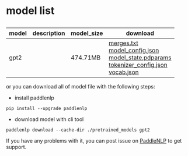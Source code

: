#  model list

##  

| model  | description | model_size  | download         |
| --- | --- | --- | --- |
|gpt2|  | 474.71MB | [merges.txt](https://bj.bcebos.com/paddlenlp/models/community/gpt2/merges.txt)<br>[model_config.json](https://bj.bcebos.com/paddlenlp/models/community/gpt2/model_config.json)<br>[model_state.pdparams](https://bj.bcebos.com/paddlenlp/models/community/gpt2/model_state.pdparams)<br>[tokenizer_config.json](https://bj.bcebos.com/paddlenlp/models/community/gpt2/tokenizer_config.json)<br>[vocab.json](https://bj.bcebos.com/paddlenlp/models/community/gpt2/vocab.json) |

or you can download all of model file with the following steps:

* install paddlenlp

```shell
pip install --upgrade paddlenlp
```

* download model with cli tool

```shell
paddlenlp download --cache-dir ./pretrained_models gpt2
```

If you have any problems with it, you can post issue on [PaddleNLP](https://github.com/PaddlePaddle/PaddleNLP) to get support.
